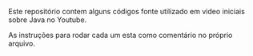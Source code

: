 Este repositório contem alguns códigos fonte utilizado em video iniciais sobre Java no Youtube.

As instruções para rodar cada um esta como comentário no próprio arquivo.